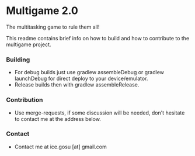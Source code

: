 # Multigame 2.0 #

The multitasking game to rule them all!

This readme contains brief info on how to build and how to contribute to the multigame project.

### Building ###

* For debug builds just use gradlew assembleDebug or gradlew launchDebug for direct deploy to your device/emulator. 
* Release builds then with gradlew assembleRelease.

### Contribution ###

* Use merge-requests, if some discussion will be needed, don't hesitate to contact me at the address below.

### Contact ###

* Contact me at ice.gosu [at] gmail.com
